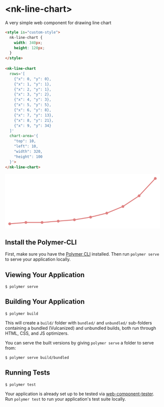# \<nk-line-chart\>

A very simple web component for drawing line chart

```html
<style is="custom-style">
  nk-line-chart {
    width: 340px;
    height: 120px;
  }
</style>

<nk-line-chart
  rows='[
    {"x": 0, "y": 0},
    {"x": 1, "y": 1},
    {"x": 2, "y": 1},
    {"x": 3, "y": 2},
    {"x": 4, "y": 3},
    {"x": 5, "y": 5},
    {"x": 6, "y": 8},
    {"x": 7, "y": 13},
    {"x": 8, "y": 21},
    {"x": 9, "y": 34}
  ]'
  chart-area='{
    "top": 10,
    "left": 10,
    "width": 320,
    "height": 100
  }'>
</nk-line-chart>
```

![Sample](sample.svg)

## Install the Polymer-CLI

First, make sure you have the [Polymer CLI](https://www.npmjs.com/package/polymer-cli) installed. Then run `polymer serve` to serve your application locally.

## Viewing Your Application

```
$ polymer serve
```

## Building Your Application

```
$ polymer build
```

This will create a `build/` folder with `bundled/` and `unbundled/` sub-folders
containing a bundled (Vulcanized) and unbundled builds, both run through HTML,
CSS, and JS optimizers.

You can serve the built versions by giving `polymer serve` a folder to serve
from:

```
$ polymer serve build/bundled
```

## Running Tests

```
$ polymer test
```

Your application is already set up to be tested via [web-component-tester](https://github.com/Polymer/web-component-tester). Run `polymer test` to run your application's test suite locally.
